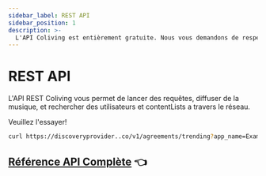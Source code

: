 ```yaml
---
sidebar_label: REST API
sidebar_position: 1
description: >-
  L'API Coliving est entièrement gratuite. Nous vous demandons de respecter les directives contenues dans ce document et de toujours créditer les artistes.
---
```


# REST API

L'API REST Coliving vous permet de lancer des requêtes, diffuser de la musique, et rechercher des utilisateurs et contentLists a travers le réseau.

Veuillez l'essayer!

```bash
curl https://discoveryprovider..co/v1/agreements/trending?app_name=ExampleApp
```

## [Référence API Complète](https://colivingproject.github.io/api-docs/#-api-docs)  👈  